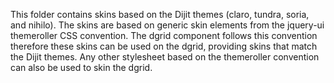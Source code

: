 This folder contains skins based on the Dijit themes (claro, tundra, soria, and nihilo).
The skins are based on generic skin elements from the jquery-ui themeroller CSS
convention. The dgrid component follows this convention therefore these skins can
be used on the dgrid, providing skins that match the Dijit themes. Any other stylesheet
based on the themeroller convention can also be used to skin the dgrid.   